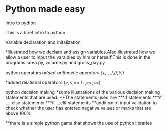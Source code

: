 # Python made easy
Intro to python

This is a brief intro to python



Variable declaration and initalization

*illustrated how we declare and assign variables.Also illustrated how we allow a user to input the varaibles by him or 
herself.This is done in the programs :area.py, volume.py and gross_pay.py

python operators
*added arithmetic operators (+,-,*,/,//,%)


*added relational operators (>,<,==,!=,>=,<=)

python decision making
*some illustrations of the various decision making statements that are used.
**The statements used are 
***if statements
***if .....else statements
***if ...elif statements
**addition of input validation to check whether the user has entered negative values or marks that are above 100%

**there is a simple python game that shows the use of python libraries

